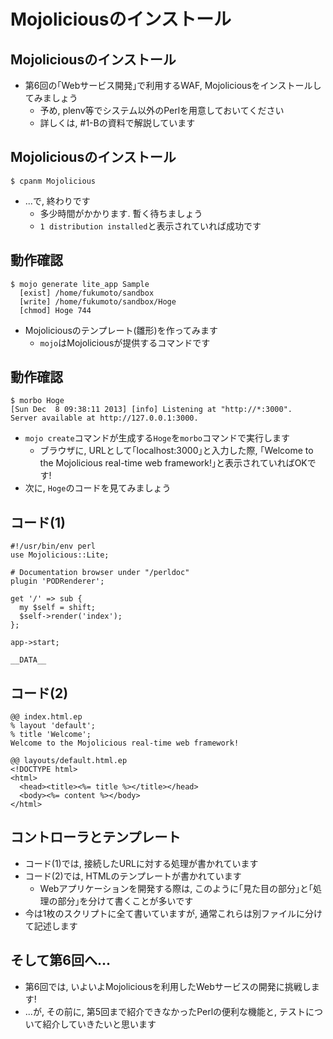 # Mojoliciousのインストール

## Mojoliciousのインストール
- 第6回の｢Webサービス開発｣で利用するWAF, Mojoliciousをインストールしてみましょう
    - 予め, plenv等でシステム以外のPerlを用意しておいてください
    - 詳しくは, #1-Bの資料で解説しています

## Mojoliciousのインストール

    $ cpanm Mojolicious

- ...で, 終わりです
    - 多少時間がかかります. 暫く待ちましょう
    - `1 distribution installed`と表示されていれば成功です

## 動作確認

    $ mojo generate lite_app Sample
      [exist] /home/fukumoto/sandbox
      [write] /home/fukumoto/sandbox/Hoge
      [chmod] Hoge 744

- Mojoliciousのテンプレート(雛形)を作ってみます
    - `mojo`はMojoliciousが提供するコマンドです

## 動作確認

    $ morbo Hoge
    [Sun Dec  8 09:38:11 2013] [info] Listening at "http://*:3000".
    Server available at http://127.0.0.1:3000.

- `mojo create`コマンドが生成する`Hoge`を`morbo`コマンドで実行します
    - ブラウザに, URLとして｢localhost:3000｣と入力した際, ｢Welcome to the Mojolicious real-time web framework!｣と表示されていればOKです!
- 次に, `Hoge`のコードを見てみましょう

## コード(1)
    #!/usr/bin/env perl
    use Mojolicious::Lite;

    # Documentation browser under "/perldoc"
    plugin 'PODRenderer';

    get '/' => sub {
      my $self = shift;
      $self->render('index');
    };

    app->start;

    __DATA__

## コード(2)

    @@ index.html.ep
    % layout 'default';
    % title 'Welcome';
    Welcome to the Mojolicious real-time web framework!

    @@ layouts/default.html.ep
    <!DOCTYPE html>
    <html>
      <head><title><%= title %></title></head>
      <body><%= content %></body>
    </html>

## コントローラとテンプレート
- コード(1)では, 接続したURLに対する処理が書かれています
- コード(2)では, HTMLのテンプレートが書かれています
    - Webアプリケーションを開発する際は, このように｢見た目の部分｣と｢処理の部分｣を分けて書くことが多いです
- 今は1枚のスクリプトに全て書いていますが, 通常これらは別ファイルに分けて記述します

## そして第6回へ...
- 第6回では, いよいよMojoliciousを利用したWebサービスの開発に挑戦します!
- ...が, その前に, 第5回まで紹介できなかったPerlの便利な機能と, テストについて紹介していきたいと思います
